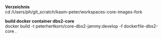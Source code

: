 **Verzeichnis**  
cd /Users/ph/git_scratch/kasm-peter/workspaces-core-images-fork

**build docker container dbs2-core**  
docker build -t peterhertkorn/core-dbs2-jammy:develop -f dockerfile-dbs2-core .

